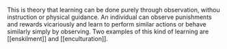 This is theory that learning can be done purely through observation, withou instruction or physical guidance. An individual can observe punishments and rewards vicariously and learn to perform similar actions or behave similarly simply by observing. Two examples of this kind of learning are [[enskilment]] and [[enculturation]]. 